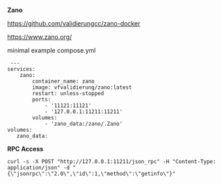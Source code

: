 **Zano**

https://github.com/validierungcc/zano-docker

https://www.zano.org/


minimal example compose.yml

     ---
    services:
        zano:
            container_name: zano
            image: vfvalidierung/zano:latest
            restart: unless-stopped
            ports:
                - '11121:11121'
                - '127.0.0.1:11211:11211'
            volumes:
                - 'zano_data:/zano/.Zano'
    volumes:
       zano_data:

**RPC Access**

    curl -s -X POST "http://127.0.0.1:11211/json_rpc" -H "Content-Type: application/json" -d "{\"jsonrpc\":\"2.0\",\"id\":1,\"method\":\"getinfo\"}"